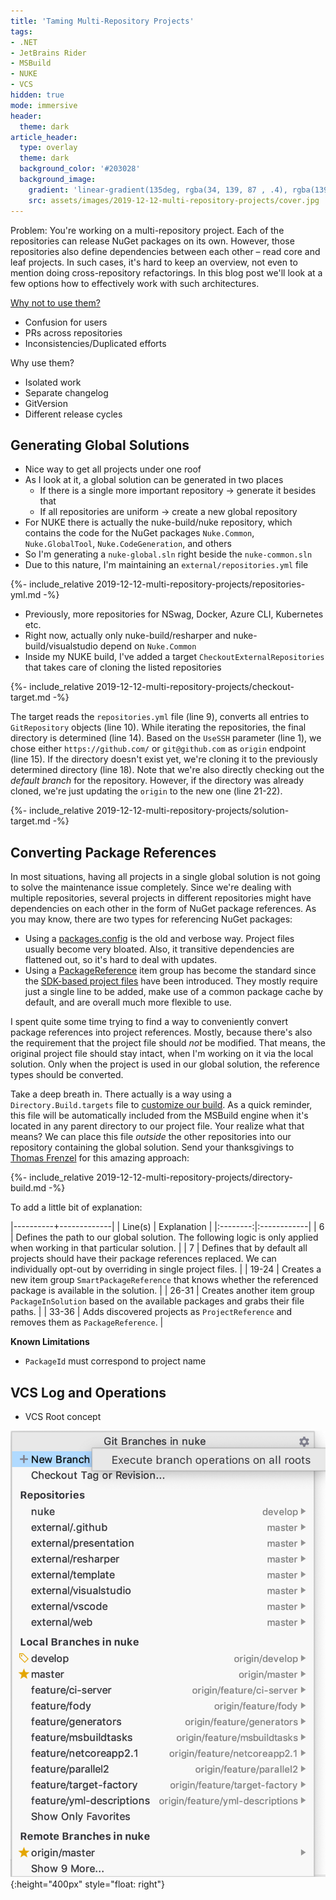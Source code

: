 ```yaml
---
title: 'Taming Multi-Repository Projects'
tags:
- .NET
- JetBrains Rider
- MSBuild
- NUKE
- VCS
hidden: true
mode: immersive
header:
  theme: dark
article_header:
  type: overlay
  theme: dark
  background_color: '#203028'
  background_image:
    gradient: 'linear-gradient(135deg, rgba(34, 139, 87 , .4), rgba(139, 34, 139, .4))'
    src: assets/images/2019-12-12-multi-repository-projects/cover.jpg
---
```


<style>
  .page__header .header__brand path {
    fill: rgba(255, 255, 255, .95);
  }
</style>


<!--more-->

Problem: You're working on a multi-repository project. Each of the repositories can release NuGet packages on its own. However, those repositories also define dependencies between each other – read core and leaf projects. In such cases, it's hard to keep an overview, not even to mention doing cross-repository refactorings. In this blog post we'll look at a few options how to effectively work with such architectures.

[Why not to use them?](https://github.com/dotnet/announcements/issues/119)
- Confusion for users
- PRs across repositories
- Inconsistencies/Duplicated efforts

Why use them?
- Isolated work
- Separate changelog
- GitVersion
- Different release cycles

## Generating Global Solutions

- Nice way to get all projects under one roof
- As I look at it, a global solution can be generated in two places
    - If there is a single more important repository -> generate it besides that
    - If all repositories are uniform -> create a new global repository
- For NUKE there is actually the nuke-build/nuke repository, which contains the code for the NuGet packages `Nuke.Common`, `Nuke.GlobalTool`, `Nuke.CodeGeneration`, and others
- So I'm generating a `nuke-global.sln` right beside the `nuke-common.sln`
- Due to this nature, I'm maintaining an `external/repositories.yml` file 

{%- include_relative 2019-12-12-multi-repository-projects/repositories-yml.md -%}

- Previously, more repositories for NSwag, Docker, Azure CLI, Kubernetes etc.
- Right now, actually only nuke-build/resharper and nuke-build/visualstudio depend on `Nuke.Common`
- Inside my NUKE build, I've added a target `CheckoutExternalRepositories` that takes care of cloning the listed repositories

{%- include_relative 2019-12-12-multi-repository-projects/checkout-target.md -%}

The target reads the `repositories.yml` file (line 9), converts all entries to `GitRepository` objects (line 10). While iterating the repositories, the final directory is determined (line 14). Based on the `UseSSH` parameter (line 1), we chose either `https://github.com/` or `git@github.com` as `origin` endpoint (line 15). If the directory doesn't exist yet, we're cloning it to the previously determined directory (line 18). Note that we're also directly checking out the _default branch_ for the repository. However, if the directory was already cloned, we're just updating the `origin` to the new one (line 21-22).

{%- include_relative 2019-12-12-multi-repository-projects/solution-target.md -%}


## Converting Package References

In most situations, having all projects in a single global solution is not going to solve the maintenance issue completely. Since we're dealing with multiple repositories, several projects in different repositories might have dependencies on each other in the form of NuGet package references. As you may know, there are two types for referencing NuGet packages:

- Using a [packages.config](https://docs.microsoft.com/en-us/nuget/reference/packages-config) is the old and verbose way. Project files usually become very bloated. Also, it transitive dependencies are flattened out, so it's hard to deal with updates.
- Using a [PackageReference](https://docs.microsoft.com/en-us/nuget/consume-packages/package-references-in-project-files) item group has become the standard since the [SDK-based project files](https://docs.microsoft.com/en-us/dotnet/core/tools/csproj) have been introduced. They mostly require just a single line to be added, make use of a common package cache by default, and are overall much more flexible to use.

I spent quite some time trying to find a way to conveniently convert package references into project references. Mostly, because there's also the requirement that the project file should _not_ be modified. That means, the original project file should stay intact, when I'm working on it via the local solution. Only when the project is used in our global solution, the reference types should be converted.

Take a deep breath in. There actually is a way using a `Directory.Build.targets` file to [customize our build](https://docs.microsoft.com/en-us/visualstudio/msbuild/customize-your-build). As a quick reminder, this file will be automatically included from the MSBuild engine when it's located in any parent directory to our project file. Your realize what that means? We can place this file _outside_ the other repositories into our repository containing the global solution. Send your thanksgivings to [Thomas Frenzel](https://github.com/dotnet/sdk/issues/1151#issuecomment-385133284) for this amazing approach:

{%- include_relative 2019-12-12-multi-repository-projects/directory-build.md -%}

To add a little bit of explanation:

|----------+-------------|
| Line(s)  | Explanation |
|:--------:|:------------|
| 6     | Defines the path to our global solution. The following logic is only applied when working in that particular solution. |
| 7     | Defines that by default all projects should have their package references replaced. We can individually opt-out by overriding in single project files. |
| 19-24 | Creates a new item group `SmartPackageReference` that knows whether the referenced package is available in the solution. |
| 26-31 | Creates another item group `PackageInSolution` based on the available packages and grabs their file paths. |
| 33-36 | Adds discovered projects as `ProjectReference` and removes them as `PackageReference`. |

**Known Limitations**

- `PackageId` must correspond to project name

## VCS Log and Operations

- VCS Root concept

![Statusbar Popup](/assets/images/2019-12-12-multi-repository-projects/statusbar.png){:height="400px" style="float: right"}